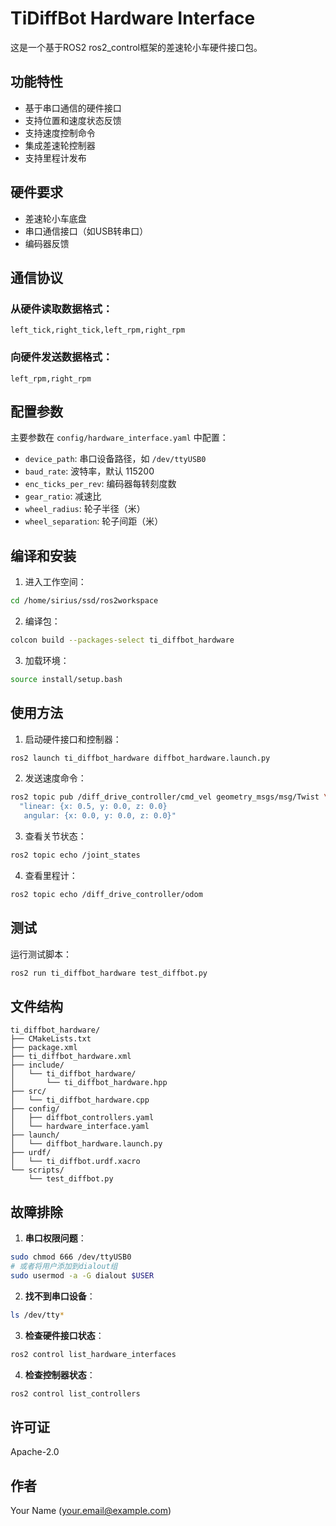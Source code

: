 # TiDiffBot Hardware Interface

这是一个基于ROS2 ros2_control框架的差速轮小车硬件接口包。

## 功能特性

- 基于串口通信的硬件接口
- 支持位置和速度状态反馈
- 支持速度控制命令
- 集成差速轮控制器
- 支持里程计发布

## 硬件要求

- 差速轮小车底盘
- 串口通信接口（如USB转串口）
- 编码器反馈

## 通信协议

### 从硬件读取数据格式：
```
left_tick,right_tick,left_rpm,right_rpm
```

### 向硬件发送数据格式：
```
left_rpm,right_rpm
```

## 配置参数

主要参数在 `config/hardware_interface.yaml` 中配置：

- `device_path`: 串口设备路径，如 `/dev/ttyUSB0`
- `baud_rate`: 波特率，默认 115200
- `enc_ticks_per_rev`: 编码器每转刻度数
- `gear_ratio`: 减速比
- `wheel_radius`: 轮子半径（米）
- `wheel_separation`: 轮子间距（米）

## 编译和安装

1. 进入工作空间：
```bash
cd /home/sirius/ssd/ros2workspace
```

2. 编译包：
```bash
colcon build --packages-select ti_diffbot_hardware
```

3. 加载环境：
```bash
source install/setup.bash
```

## 使用方法

1. 启动硬件接口和控制器：
```bash
ros2 launch ti_diffbot_hardware diffbot_hardware.launch.py
```

2. 发送速度命令：
```bash
ros2 topic pub /diff_drive_controller/cmd_vel geometry_msgs/msg/Twist \
  "linear: {x: 0.5, y: 0.0, z: 0.0}
   angular: {x: 0.0, y: 0.0, z: 0.0}"
```

3. 查看关节状态：
```bash
ros2 topic echo /joint_states
```

4. 查看里程计：
```bash
ros2 topic echo /diff_drive_controller/odom
```

## 测试

运行测试脚本：
```bash
ros2 run ti_diffbot_hardware test_diffbot.py
```

## 文件结构

```
ti_diffbot_hardware/
├── CMakeLists.txt
├── package.xml
├── ti_diffbot_hardware.xml
├── include/
│   └── ti_diffbot_hardware/
│       └── ti_diffbot_hardware.hpp
├── src/
│   └── ti_diffbot_hardware.cpp
├── config/
│   ├── diffbot_controllers.yaml
│   └── hardware_interface.yaml
├── launch/
│   └── diffbot_hardware.launch.py
├── urdf/
│   └── ti_diffbot.urdf.xacro
└── scripts/
    └── test_diffbot.py
```

## 故障排除

1. **串口权限问题**：
```bash
sudo chmod 666 /dev/ttyUSB0
# 或者将用户添加到dialout组
sudo usermod -a -G dialout $USER
```

2. **找不到串口设备**：
```bash
ls /dev/tty*
```

3. **检查硬件接口状态**：
```bash
ros2 control list_hardware_interfaces
```

4. **检查控制器状态**：
```bash
ros2 control list_controllers
```

## 许可证

Apache-2.0

## 作者

Your Name (your.email@example.com)
